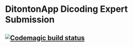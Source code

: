 # DitontonApp Dicoding Expert Submission
[![Codemagic build status](https://api.codemagic.io/apps/6341b00b720e3c1e5e99e111/6341b00b720e3c1e5e99e110/status_badge.svg)](https://codemagic.io/apps/6341b00b720e3c1e5e99e111/6341b00b720e3c1e5e99e110/latest_build)
---
